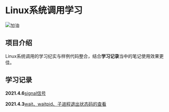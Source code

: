 # Linux系统调用学习


![加油](https://github.com/fjnucym/LinuxSystemCallDemo/blob/master/icon/comeon.png)

## 项目介绍

Linux系统调用的学习纪实与样例代码整合，结合**学习记录**当中的笔记使用效果更佳。

## 学习记录

**2021.4.6**[signal信号](https://github.com/fjnucym/LinuxSystemCallDemo/blob/master/article/signal.md)  

**2021.4.3**[wait、waitpid、子进程退出状态码的查看](https://github.com/fjnucym/LinuxSystemCallDemo/blob/master/project/wait_waitpid_demo.cpp)



